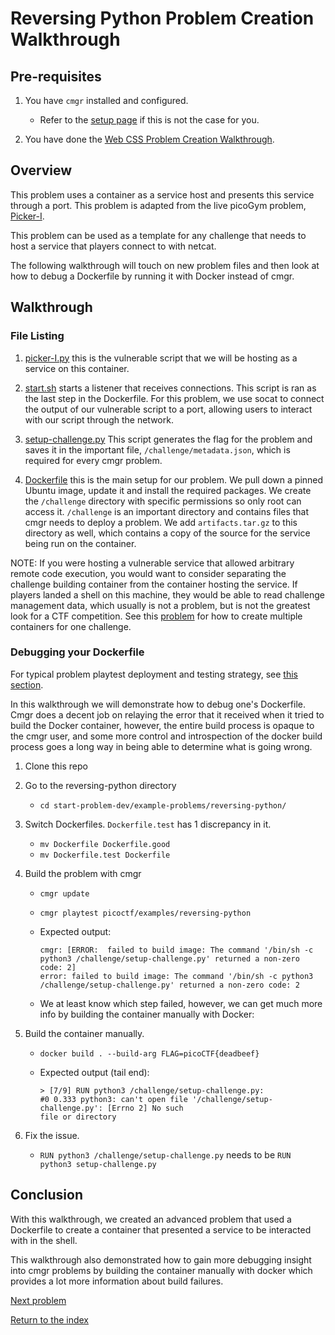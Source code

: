 # Reversing Python Problem Creation Walkthrough

## Pre-requisites

1. You have `cmgr` installed and configured.
    - Refer to the [setup page](/setup-cmgr) if this is not the case for you.

2. You have done the [Web CSS Problem Creation
   Walkthrough](/example-problems/web-css).

## Overview

This problem uses a container as a service host and presents this service
through a port. This problem is adapted from the live picoGym problem, [Picker-I](https://play.picoctf.org/practice/challenge/400).

This problem can be used as a template for any challenge that needs to host a
service that players connect to with netcat.

The following walkthrough will touch on new problem files and then look at how
to debug a Dockerfile by running it with Docker instead of cmgr.

## Walkthrough

### File Listing

1. [picker-I.py](/example-problems/reversing-python/picker-I.py) this is the
   vulnerable script that we will be hosting as a service on this container.

1. [start.sh](/example-problems/reversing-python/start.sh) starts a listener
   that receives connections. This script is ran as the last step in the
   Dockerfile. For this problem, we use socat to connect the output of our
   vulnerable script to a port, allowing users to interact with our script
   through the network.

1. [setup-challenge.py](/example-problems/reversing-python/setup-challenge.py)
   This script generates the flag for the problem and saves it in the important
   file, `/challenge/metadata.json`, which is required for every cmgr problem.

1. [Dockerfile](/example-problems/reversing-python/Dockerfile) this is the main
   setup for our problem. We pull down a pinned Ubuntu image, update it and
   install the required packages. We create the `/challenge` directory with
   specific permissions so only root can access it. `/challenge` is an
   important directory and contains files that cmgr needs to deploy a problem.
   We add `artifacts.tar.gz` to this directory as well, which contains a copy
   of the source for the service being run on the container.

NOTE: If you were hosting a vulnerable service that allowed arbitrary remote
code execution, you would want to consider separating the challenge building
container from the container hosting the service. If players landed a shell on
this machine, they would be able to read challenge management data, which
usually is not a problem, but is not the greatest look for a CTF competition.
See this [problem](/example-problems/general-ssh) for how to create multiple
containers for one challenge.

### Debugging your Dockerfile

For typical problem playtest deployment and testing strategy, see
[this section](/example-problems/sanity-static-flag#Deployment).

In this walkthrough we will demonstrate how to debug one's Dockerfile. Cmgr
does a decent job on relaying the error that it received when it tried to
build the Docker container, however, the entire build process is opaque to
the cmgr user, and some more control and introspection of the docker build
process goes a long way in being able to determine what is going wrong.

1. Clone this repo
2. Go to the reversing-python directory
    - `cd start-problem-dev/example-problems/reversing-python/`
3. Switch Dockerfiles. `Dockerfile.test` has 1 discrepancy in it.
    - `mv Dockerfile Dockerfile.good`
    - `mv Dockerfile.test Dockerfile`
4. Build the problem with cmgr
      - `cmgr update`
      - `cmgr playtest picoctf/examples/reversing-python`
      - Expected output:

         ```terminal
         cmgr: [ERROR:  failed to build image: The command '/bin/sh -c python3 /challenge/setup-challenge.py' returned a non-zero code: 2]
         error: failed to build image: The command '/bin/sh -c python3 /challenge/setup-challenge.py' returned a non-zero code: 2
         ```

      - We at least know which step failed, however, we can get much more info
      by building the container manually with Docker:

5. Build the container manually.
    - `docker build . --build-arg FLAG=picoCTF{deadbeef}`
    - Expected output (tail end):

      ```terminal
      > [7/9] RUN python3 /challenge/setup-challenge.py:
      #0 0.333 python3: can't open file '/challenge/setup-challenge.py': [Errno 2] No such
      file or directory
      ```

6. Fix the issue.
    - `RUN python3 /challenge/setup-challenge.py` needs to be `RUN python3 setup-challenge.py`

## Conclusion

With this walkthrough, we created an advanced problem that used a Dockerfile to
create a container that presented a service to be interacted with in the shell.

This walkthrough also demonstrated how to gain more debugging insight into cmgr
problems by building the container manually with docker which provides a lot
more information about build failures.

[Next problem](/example-problems/general-ssh)

[Return to the index](/example-problems#example-problems)
